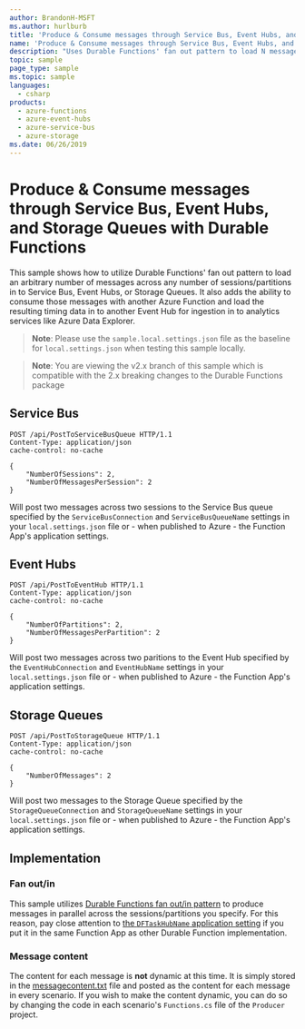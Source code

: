```yaml
---
author: BrandonH-MSFT
ms.author: hurlburb
title: 'Produce & Consume messages through Service Bus, Event Hubs, and Storage Queues with Azure Functions'
name: 'Produce & Consume messages through Service Bus, Event Hubs, and Storage Queues with Azure Functions'
description: "Uses Durable Functions' fan out pattern to load N messages across M sessions in to Service Bus, Event Hubs, or Storage Queues. Includes the ability to consume the messages with another Azure Function & load timing data in to Event Hubs for ingestion in to analytics services like Azure Data Explorer"
topic: sample
page_type: sample
ms.topic: sample
languages:
  - csharp
products:
  - azure-functions
  - azure-event-hubs
  - azure-service-bus
  - azure-storage
ms.date: 06/26/2019
---
```


# Produce & Consume messages through Service Bus, Event Hubs, and Storage Queues with Durable Functions

This sample shows how to utilize Durable Functions' fan out pattern to load an arbitrary number of messages across any number of sessions/partitions in to Service Bus, Event Hubs, or Storage Queues. It also adds the ability to consume those messages with another Azure Function and load the resulting timing data in to another Event Hub for ingestion in to analytics services like Azure Data Explorer.

> **Note**: Please use the `sample.local.settings.json` file as the baseline for `local.settings.json` when testing this sample locally.

> **Note**: You are viewing the v2.x branch of this sample which is compatible with the 2.x breaking changes to the Durable Functions package

## Service Bus
```
POST /api/PostToServiceBusQueue HTTP/1.1
Content-Type: application/json
cache-control: no-cache

{
	"NumberOfSessions": 2,
	"NumberOfMessagesPerSession": 2
}
```
Will post two messages across two sessions to the Service Bus queue specified by the `ServiceBusConnection` and `ServiceBusQueueName` settings in your `local.settings.json` file or - when published to Azure - the Function App's application settings.

## Event Hubs
```
POST /api/PostToEventHub HTTP/1.1
Content-Type: application/json
cache-control: no-cache

{
	"NumberOfPartitions": 2,
	"NumberOfMessagesPerPartition": 2
}
```
Will post two messages across two paritions to the Event Hub specified by the `EventHubConnection` and `EventHubName` settings in your `local.settings.json` file or - when published to Azure - the Function App's application settings.

## Storage Queues
```
POST /api/PostToStorageQueue HTTP/1.1
Content-Type: application/json
cache-control: no-cache

{
	"NumberOfMessages": 2
}
```
Will post two messages to the Storage Queue specified by the `StorageQueueConnection` and `StorageQueueName` settings in your `local.settings.json` file or - when published to Azure - the Function App's application settings.

## Implementation
### Fan out/in
This sample utilizes [Durable Functions fan out/in pattern](https://docs.microsoft.com/en-us/azure/azure-functions/durable/durable-functions-cloud-backup) to produce messages in parallel across the sessions/partitions you specify. For this reason, pay close attention to [the `DFTaskHubName` application setting](Producer/sample.local.settings.json) if you put it in the same Function App as other Durable Function implementation.

### Message content
The content for each message is **not** dynamic at this time. It is simply stored in the [messagecontent.txt](Producer/messagecontent.txt) file and posted as the content for each message in every scenario. If you wish to make the content dynamic, you can do so by changing the code in each scenario's `Functions.cs` file of the `Producer` project.
